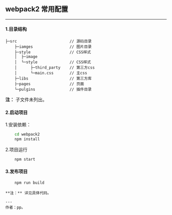 ## webpack2 常用配置
---

#### 1.目录结构
```
├─src                       // 源码目录
    ├─iamges                // 图片目录
    ├─style                 // CSS样式
    │  ├─image  
    │  └─style              // CSS样式
    │      ├─third_party    // 第三方css
    │      └─main.css       // 主css
    ├─libs                  // 第三方库
    ├─pages                 // 页面
    └─pulgins               // 插件目录
```
**注：** 子文件未列出。

#### 2.启动项目

1.安装依赖：
```bash
    cd webpack2
	npm install
```

2.项目运行
```bash
	npm start
```

#### 3.发布项目
```bash
	npm run build
```

```
**注：** 详见具体代码。

---
作者：pp。